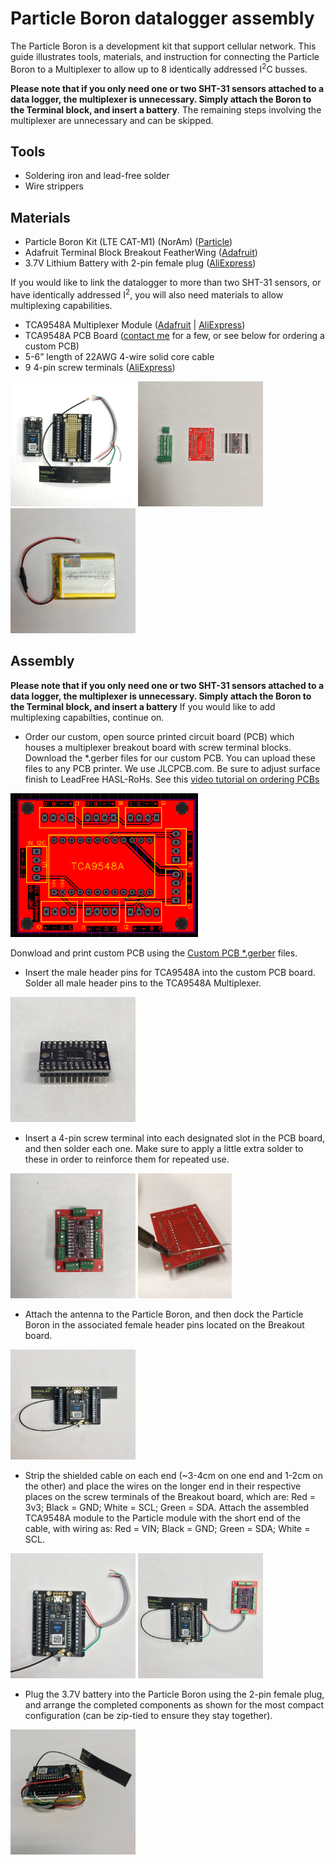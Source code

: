 # Particle Boron datalogger assembly

The Particle Boron is a development kit that support cellular network. This guide illustrates tools, materials, and instruction for connecting the Particle Boron to a Multiplexer to allow up to 8 identically addressed I<sup>2</sup>C busses. 
 
 **Please note that if you only need one or two SHT-31 sensors attached to a data logger, the multiplexer is unnecessary. Simply attach the Boron to the Terminal block, and insert a battery**. The remaining steps involving the multiplexer are unnecessary and can be skipped.

## Tools
- Soldering iron and lead-free solder
- Wire strippers

## Materials

-	Particle Boron Kit (LTE CAT-M1) (NorAm) ([Particle](https://store.particle.io/collections/ethersim/products/boron-lte-cat-m1-noram-ethersim))
-	Adafruit Terminal Block Breakout FeatherWing ([Adafruit](https://www.adafruit.com/product/2926))
-	3.7V Lithium Battery with 2-pin female plug ([AliExpress](https://www.aliexpress.com/item/32846169676.html))
 
 If you would like to link the datalogger to more than two SHT-31 sensors, or have identically addressed I<sup>2</sup>, you will also need materials to allow multiplexing capabilities. 
 
- TCA9548A Multiplexer Module ([Adafruit](https://www.adafruit.com/product/2717) | [AliExpress](https://www.aliexpress.com/wholesale?SearchText=TCA9548A))
-	TCA9548A PCB Board ([contact me](mailto:jeffery.cannon@jonesctr.org) for a few, or see below for ordering a custom PCB)
-	5-6” length of 22AWG 4-wire solid core cable
-	9 4-pin screw terminals ([AliExpress](https://www.aliexpress.com/item/32919824190.html))

<img src=../figs/loggerassembly-1.jpg width=200></img>
<img src=../figs/loggerassembly-2.jpg width=200></img>
<img src=../figs/loggerassembly-3.jpg width=200></img>

## Assembly

 **Please note that if you only need one or two SHT-31 sensors attached to a data logger, the multiplexer is unnecessary. Simply attach the Boron to the Terminal block, and insert a battery** If you would like to add multiplexing capabilties, continue on.

- Order our custom, open source printed circuit board (PCB) which houses a multiplexer breakout board with screw terminal blocks. Download the \*.gerber files for our custom PCB. You can upload these files to any PCB printer. We use JLCPCB.com. Be sure to adjust surface finish to LeadFree HASL-RoHs. See this [video tutorial on ordering PCBs](https://www.youtube.com/watch?v=8r9syPCoZEs)

<img src=../figs/tca-pcb-gerber.PNG width=300></img>

Donwload and print custom PCB using the [Custom PCB \*.gerber](../files/Custom_PCB_gerber.zip) files.

- Insert the male header pins for TCA9548A into the custom PCB board. Solder all male header pins to the TCA9548A Multiplexer.

<img src=../figs/loggerassembly-4.jpg width=200></img>

- Insert a 4-pin screw terminal into each designated slot in the PCB board, and then solder each one. Make sure to apply a little extra solder to these in order to reinforce them for repeated use.

<img src=../figs/loggerassembly-5.jpg height=200></img>
<img src=../figs/loggerassembly-6.jpg height=200></img>

- Attach the antenna to the Particle Boron, and then dock the Particle Boron in the associated female header pins located on the Breakout board.
 
 <img src=../figs/loggerassembly-7.jpg width=200></img>
 
 - Strip the shielded cable on each end (~3-4cm on one end and 1-2cm on the other) and place the wires on the longer end in their respective places on the screw terminals of the Breakout board, which are: Red = 3v3; Black = GND; White = SCL; Green = SDA. Attach the assembled TCA9548A module to the Particle module with the short end of the cable, with wiring as: Red = VIN; Black = GND; Green = SDA; White = SCL.

<img src=../figs/loggerassembly-8.jpg width=200></img>
<img src=../figs/loggerassembly-9.jpg width=200></img>

- Plug the 3.7V battery into the Particle Boron using the 2-pin female plug, and arrange the completed components as shown for the most compact configuration (can be zip-tied to ensure they stay together).

<img src=../figs/loggerassembly-10.jpg width=200></img>
